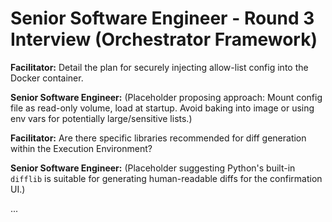 # Senior Software Engineer - Round 3 Interview (Orchestrator Framework)

**Facilitator:** Detail the plan for securely injecting allow-list config into the Docker container.

**Senior Software Engineer:** (Placeholder proposing approach: Mount config file as read-only volume, load at startup. Avoid baking into image or using env vars for potentially large/sensitive lists.)

**Facilitator:** Are there specific libraries recommended for diff generation within the Execution Environment?

**Senior Software Engineer:** (Placeholder suggesting Python's built-in `difflib` is suitable for generating human-readable diffs for the confirmation UI.)

... 